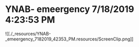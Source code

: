# YNAB- emeergency 7/18/2019 4:23:53 PM

![[./_resources/YNAB-_emeergency_7182019_42353_PM.resources/ScreenClip.png]]
